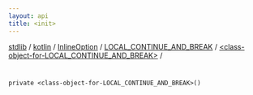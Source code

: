 ```yaml
---
layout: api
title: <init>
---
```

[stdlib](../../../../index.html) / [kotlin](../../../index.html) / [InlineOption](../../index.html) / [LOCAL_CONTINUE_AND_BREAK](../index.html) / [<class-object-for-LOCAL_CONTINUE_AND_BREAK>](index.html) / [<init>](_init_.html)

# <init>

```
private <class-object-for-LOCAL_CONTINUE_AND_BREAK>()
```
